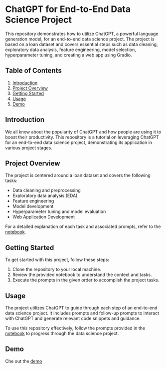 
# ChatGPT for End-to-End Data Science Project

This repository demonstrates how to utilize ChatGPT, a powerful language generation model, for an end-to-end data science project. The project is based on a loan dataset and covers essential steps such as data cleaning, exploratory data analysis, feature engineering, model selection, hyperparameter tuning, and creating a web app using Gradio.

## Table of Contents

1. [Introduction](#introduction)
2. [Project Overview](#project-overview)
3. [Getting Started](#getting-started)
4. [Usage](#usage)
5. [Demo](#demo)

## Introduction

We all know about the popularity of ChatGPT and how people are using it to boost their productivity. This repository is a tutorial on leveraging ChatGPT for an end-to-end data science project, demonstrating its application in various project stages.

## Project Overview

The project is centered around a loan dataset and covers the following tasks:
- Data cleaning and preprocessing
- Exploratory data analysis (EDA)
- Feature engineering
- Model development
- Hyperparameter tuning and model evaluation
- Web Application Development

For a detailed explanation of each task and associated prompts, refer to the [notebook](End-to-End_Data_Science_Project_with_ChatGPT.ipynb).

## Getting Started

To get started with this project, follow these steps:
1. Clone the repository to your local machine.
2. Review the provided notebook to understand the context and tasks.
3. Execute the prompts in the given order to accomplish the project tasks.

## Usage

The project utilizes ChatGPT to guide through each step of an end-to-end data science project. It includes prompts and follow-up prompts to interact with ChatGPT and generate relevant code snippets and guidance.

To use this repository effectively, follow the prompts provided in the [notebook](End-to-End_Data_Science_Project_with_ChatGPT.ipynb) to progress through the data science project.

## Demo

Che out the [demo](https://huggingface.co/spaces/GuglielmoT/Loan_Classifier)



